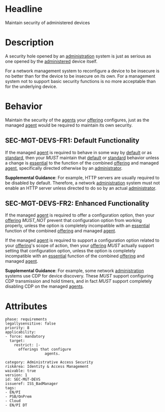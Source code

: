 # Headline

Maintain security of administered devices

# Description

A security hole opened by an [administration](#DEF_Administrator) system is just as serious as one opened by the [administered](#DEF_Administer) device itself.

For a network management system to reconfigure a device to be insecure is no better than for the device to be insecure on its own. For a management system not to support basic security functions is no more acceptable than for the underlying device.

# Behavior

Maintain the security of the [agents](#DEF_Agent) your [offering](#DEF_Offering) configures, just as the managed [agent](#DEF_Agent) would be required to maintain its own security.

## SEC-MGT-DEVS-FR1:  Default Functionality

If the managed [agent](#DEF_Agent) is required to behave in some way by [default](#DEF_Default) or as [standard](#DEF_Standard), then your _MUST_ maintain that [default](#DEF_Default) or [standard](#DEF_Standard) behavior unless a change is [essential](#DEF_Essential) to the function of the combined [offering](#DEF_Offering) and managed [agent](#DEF_Agent), specifically directed otherwise by an [administrator](#DEF_Administrator).

**Supplemental Guidance**: For example, HTTP servers are usually required to be disabled by default. Therefore, a network [administration](#DEF_Administer) system must not enable an HTTP server unless directed to do so by an actual [administrator](#DEF_Administrator).

## SEC-MGT-DEVS-FR2:  Enhanced Functionality

If the managed [agent](#DEF_Agent) is required to offer a configuration option, then your [offering](#DEF_Offering) _MUST_NOT_ prevent that configuration option from working properly, unless the option is completely incompatible with an [essential](#DEF_Essential) function of the combined [offering](#DEF_Offering) and managed [agent](#DEF_Agent).

If the managed [agent](#DEF_Agent) is required to support a configuration option related to your [offering](#DEF_Offering)'s scope of action, then your [offering](#DEF_Offering) _MUST_ actually support setting that configuration option, unless the option is completely incompatible with an [essential](#DEF_Essential) function of the combined [offering](#DEF_Offering) and managed [agent](#DEF_Agent).

**Supplemental Guidance**: For example, some network [administration](#DEF_Administer) systems use CDP for device discovery. These _MUST_ support configuring CDP transmission and hold timers, and in fact _MUST_ support completely disabling CDP on the managed [agents](#DEF_Agent).

# Attributes

    phase: requirements
    legallysensitive: false
    priority: 8
    applicability:
    - force: mandatory
      target:
        restrict: |-
          offerings that configure
                      agents.
    
    category: Administrative Access Security
    riskArea: Identity & Access Management
    waivable: true
    version: 1
    id: SEC-MGT-DEVS
    issueref: ISS_BadManager
    tags:
    - EN/PI
    - PSB/OnPrem
    - Cloud
    - EN/PI DT
